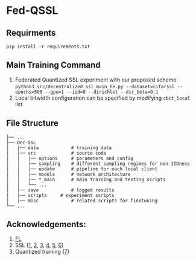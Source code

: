 # Fed-QSSL


## Requirments
```
pip install -r requirements.txt
```

## Main Training Command
1. Federated Quantized SSL experiment with our proposed scheme ```python3 src/decentralized_ssl_main_he.py --dataset=cifarssl --epochs=500 --gpu=1 --iid=0 --dirichlet --dir_beta=0.1```
2. Local bitwidth configuration can be specified by modifying ```cbit_local``` list

## File Structure
```angular2html
├── ...
├── Dec-SSL
|   |── data 			# training data
|   |── src 			# source code
|   |   |── options 	# parameters and config
|   |   |── sampling 	# different sampling regimes for non-IIDness
|   |   |── update 	    # pipeline for each local client
|   |   |── models 	    # network architecture
|   |   |── *_main 	    # main training and testing scripts
|   |   └── ...
|   |── save 			# logged results
|   |── scripts 	# experiment scripts
|   |── misc 			# related scripts for finetuning 
└── ...
```

## Acknowledgements:
1. [FL](https://github.com/AshwinRJ/decentralized-Learning-PyTorch)
2. SSL ([1](https://github.com/SsnL/moco_align_uniform), [2](https://github.com/leftthomas/SimCLR), [3](https://github.com/PatrickHua/SimSiam), [4](https://github.com/HobbitLong/PyContrast), [5](https://github.com/IcarusWizard/MAE), [6](https://github.com/liruiw/Dec-SSL))
3. Quantized training ([7](https://github.com/lucamocerino/Binary-Neural-Networks-PyTorch-1.0))
